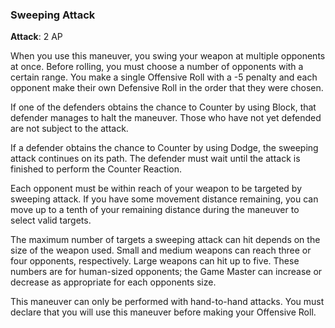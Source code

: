 ### Sweeping Attack
**Attack**: 2 AP

When you use this maneuver, you swing your weapon at multiple opponents at once. Before rolling, you must choose a number of opponents with a certain range. You make a single Offensive Roll with a -5 penalty and each opponent make their own Defensive Roll in the order that they were chosen. 

If one of the defenders obtains the chance to Counter by using Block, that defender manages to halt the maneuver. Those who have not yet defended are not subject to the attack.

If a defender obtains the chance to Counter by using Dodge, the sweeping attack continues on its path. The defender must wait until the attack is finished to perform the Counter Reaction.

Each opponent must be within reach of your weapon to be targeted by sweeping attack. If you have some movement distance remaining, you can move up to a tenth of your remaining distance during the maneuver to select valid targets.

The maximum number of targets a sweeping attack can hit depends on the size of the weapon used. Small and medium weapons can reach three or four opponents, respectively. Large weapons can hit up to five. These numbers are for human-sized opponents; the Game Master can increase or decrease as appropriate for each opponents size.

This maneuver can only be performed with hand-to-hand attacks. You must declare that you will use this maneuver before making your Offensive Roll.
